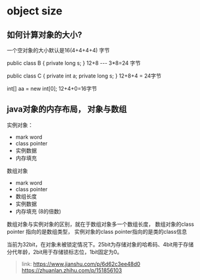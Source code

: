# object size
## 如何计算对象的大小?

一个空对象的大小默认是16(4+4+4+4) 字节

public class B {
    private long s;
}
12+8 --- 3*8=24 字节

public class C {
    private int a;
    private long s;
}
12+8+4 = 24字节

int[] aa = new int[0];
12+4+0=16字节



## java对象的内存布局， 对象与数组

实例对象：
-   mark word
-   class pointer
-   实例数据
-   内存填充

数组对象
-   mark word
-   class pointer
-   数组长度
-   实例数据
-   内存填充  (8的倍数)

数组对象与实例对象的区别，就在于数组对象多一个数组长度， 
数组对象的class pointer 指向的是数组类型，
实例对象的class pointer指向的是类的class信息



当前为32bit，在对象未被锁定情况下。25bit为存储对象的哈希码、4bit用于存储分代年龄，2bit用于存储锁标志位，1bit固定为0。



> link: https://www.jianshu.com/p/6d62c3ee48d0
>https://zhuanlan.zhihu.com/p/151856103
